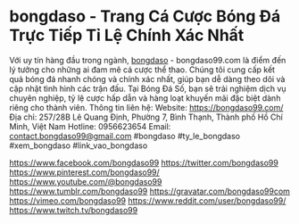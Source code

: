 # bongdaso - Trang Cá Cược Bóng Đá Trực Tiếp Tỉ Lệ Chính Xác Nhất
Với uy tín hàng đầu trong ngành, <a href="https://bongdaso99.com/">bongdaso</a> - bongdaso99.com   là điểm đến lý tưởng cho những ai đam mê cá cược thể thao. Chúng tôi cung cấp kết quả bóng đá nhanh chóng và chính xác nhất, giúp bạn dễ dàng theo dõi và cập nhật tình hình các trận đấu. Tại Bóng Đá Số, bạn sẽ trải nghiệm dịch vụ chuyên nghiệp, tỷ lệ cược hấp dẫn và hàng loạt khuyến mãi đặc biệt dành riêng cho thành viên.
Thông tin liên hệ: 
Website: <a href="https://bongdaso99.com/">https://bongdaso99.com/</a>
Địa chỉ: 257/28B Lê Quang Định, Phường 7, Bình Thạnh, Thành phố Hồ Chí Minh, Việt Nam
Hotline: 0956623654
Email: contact.bongdaso99@gmail.com 
#bongdaso #ty_le_bongdaso #xem_bongdaso #link_vao_bongdaso

<a href="https://www.facebook.com/bongdaso99">https://www.facebook.com/bongdaso99</a>
<a href="https://twitter.com/bongdaso99">https://twitter.com/bongdaso99</a>
<a href="https://www.pinterest.com/bongdaso99/">https://www.pinterest.com/bongdaso99/</a>
<a href="https://www.youtube.com/@bongdaso99">https://www.youtube.com/@bongdaso99</a>
<a href="https://www.tumblr.com/bongdaso99">https://www.tumblr.com/bongdaso99</a>
<a href="https://gravatar.com/bongdaso99com">https://gravatar.com/bongdaso99com</a>
<a href="https://vimeo.com/bongdaso99">https://vimeo.com/bongdaso99</a>
<a href="https://www.reddit.com/user/bongdaso99/">https://www.reddit.com/user/bongdaso99/</a>
<a href="https://www.twitch.tv/bongdaso99">https://www.twitch.tv/bongdaso99</a>